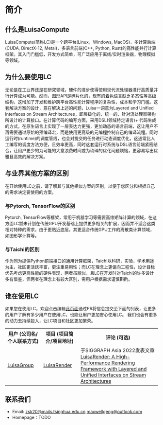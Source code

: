 # 简介
## 什么是LuisaCompute
LuisaCompute(简称LC)是一个跨平台(Linux，Windows, MacOS)，多计算后端(CUDA, DirectX-12, Metal)，多语言前端(C++, Python, Rust)的高性能并行计算框架。其入门门槛低，开发方式简单，可广泛应用于离线/实时渲染器，物理模拟等领域。

## 为什么要使用LC
无论是在工业界还是在研究领域，硬件的进步使得使用现代流处理器进行高质量并行计算成为可能。然而，图形API是碎片化的，现有的着色语言缺乏多态性等高级结构，这增加了开发和维护跨平台高性能计算程序的复杂性，成本和学习门槛。这套解决方案的设计，意在解决上述的问题，Luisa一词意为Layered and Unified Interfaces on Stream Architectures，即层级化的，统一的，针对流处理器架构所设计的计算接口。在计算代码的编写方面，采用DSL(领域特定语言)+ 代码生成的方式，在原生语言上实现了一层表达力更强，更加动态的语言前端，这让用户不再需要通过原始的预编译宏，而是使用更高级的元编程控制自己的编译流程。同时运行时(runtime)的调度管线，也会对提交的任务进行动态调度优化，这通常比人工编写的调度方法方便，且效率更高，同时这套运行时系统与DSL语言前端紧密结合，让用户更少的为可能的大意浪费时间或为琐碎的优化问题烦恼，更容易写出优雅且高效的解决方案。

## 与业界其他方案的区别
在开始使用LC之前，请了解其与其他相似方案的区别，以便于您区分和根据自己的需求决定要使用的方案。

### 与Pytorch, TensorFlow的区别
Pytorch, TensorFlow等框架，常用于机器学习等需要高维矩阵计算的领域，在这方面LC暂未计划在传统GPU开发基础上提供更多相关的扩展，因而并不适合这类相对特种的需求，由于更贴近底层，其更适合传统GPU工作的离散类计算领域，如图形学计算等。

### 与Taichi的区别
作为同为提供Python前端接口的通用计算框架，Taichi以科研，实验，学术用途为主，社区更活跃丰富，更注重易用性；而LC在理念上更偏向工程性，设计目标优先考虑更高性能的硬件表现，两者虽貌似，且LC在开发时对Taichi的许多设计多有借鉴，但两者在理念上有较大区别，需用户根据需求谨慎斟酌。

## 谁在使用LC
如果您在使用LC，欢迎点击编辑[此页面](https://github.com/LuisaGroup/LuisaComputeDoc/blob/main/zh-cn/about/introduction.md)通过PR将信息提交至下面的列表，让更多的用户了解有多少用户在使用LC，也能让用户更加安心使用LC。
我们也会有更多的动力去持续投入，让LC项目和社区更加繁荣。
<table>
  <tr>
    <th>用户 (公司名/个人联系方式)</th>
    <th>项目 (项目简介/项目地址)</th>
    <th>评论 (可选)</th>
  </tr>
  <tr>
    <td><a href="https://github.com/LuisaGroup">LuisaGroup</a></td>
    <td><a href="https://github.com/LuisaGroup/LuisaRender">LuisaRender</a></td>
    <td>于SIGGRAPH Asia 2022发表文章<a href="https://luisa-render.com/">LuisaRender: A High-Performance Rendering Framework with Layered and Unified Interfaces on Stream Architectures</a></td>
  </tr>
</table>

## 联系我们
* Email: zsk20@mails.tsinghua.edu.cn maxwellgeng@outlook.com
* Homepage：TODO